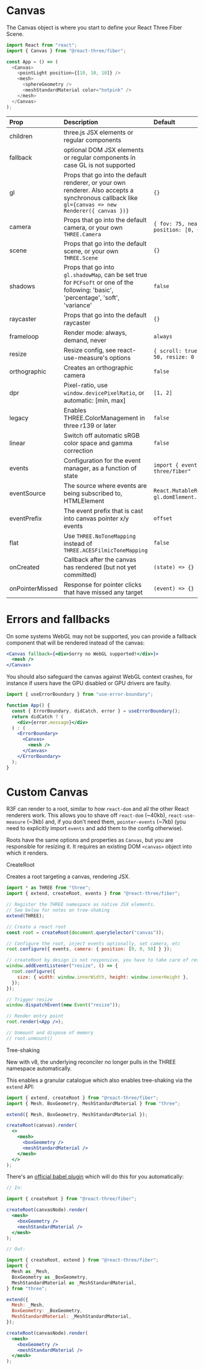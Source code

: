 # Canvas

The Canvas object is where you start to define your React Three Fiber Scene.

```js
import React from "react";
import { Canvas } from "@react-three/fiber";

const App = () => (
  <Canvas>
    <pointLight position={[10, 10, 10]} />
    <mesh>
      <sphereGeometry />
      <meshStandardMaterial color="hotpink" />
    </mesh>
  </Canvas>
);
```

| Prop            | Description                                                                                                                                       | Default                                                           |
| :-------------- | :------------------------------------------------------------------------------------------------------------------------------------------------ | :---------------------------------------------------------------- |
| children        | three.js JSX elements or regular components                                                                                                       |                                                                   |
| fallback        | optional DOM JSX elements or regular components in case GL is not supported                                                                       |                                                                   |
| gl              | Props that go into the default renderer, or your own renderer. Also accepts a synchronous callback like `gl={canvas => new Renderer({ canvas })}` | `{}`                                                              |
| camera          | Props that go into the default camera, or your own `THREE.Camera`                                                                                 | `{ fov: 75, near: 0.1, far: 1000, position: [0, 0, 5] }`          |
| scene           | Props that go into the default scene, or your own `THREE.Scene`                                                                                   | `{}`                                                              |
| shadows         | Props that go into `gl.shadowMap`, can be set true for `PCFsoft` or one of the following: 'basic', 'percentage', 'soft', 'variance'               | `false`                                                           |
| raycaster       | Props that go into the default raycaster                                                                                                          | `{}`                                                              |
| frameloop       | Render mode: always, demand, never                                                                                                                | `always`                                                          |
| resize          | Resize config, see react-use-measure's options                                                                                                    | `{ scroll: true, debounce: { scroll: 50, resize: 0 } }`           |
| orthographic    | Creates an orthographic camera                                                                                                                    | `false`                                                           |
| dpr             | Pixel-ratio, use `window.devicePixelRatio`, or automatic: [min, max]                                                                              | `[1, 2]`                                                          |
| legacy          | Enables THREE.ColorManagement in three r139 or later                                                                                              | `false`                                                           |
| linear          | Switch off automatic sRGB color space and gamma correction                                                                                        | `false`                                                           |
| events          | Configuration for the event manager, as a function of state                                                                                       | `import { events } from "@react-three/fiber"`                     |
| eventSource     | The source where events are being subscribed to, HTMLElement                                                                                      | `React.MutableRefObject<HTMLElement>`, `gl.domElement.parentNode` |
| eventPrefix     | The event prefix that is cast into canvas pointer x/y events                                                                                      | `offset`                                                          |
| flat            | Use `THREE.NoToneMapping` instead of `THREE.ACESFilmicToneMapping`                                                                                | `false`                                                           |
| onCreated       | Callback after the canvas has rendered (but not yet committed)                                                                                    | `(state) => {}`                                                   |
| onPointerMissed | Response for pointer clicks that have missed any target                                                                                           | `(event) => {}`                                                   |

# Errors and fallbacks

On some systems WebGL may not be supported, you can provide a fallback component that will be rendered instead of the canvas:

```jsx
<Canvas fallback={<div>Sorry no WebGL supported!</div>}>
  <mesh />
</Canvas>
```

You should also safeguard the canvas against WebGL context crashes, for instance if users have the GPU disabled or GPU drivers are faulty.

```jsx
import { useErrorBoundary } from "use-error-boundary";

function App() {
  const { ErrorBoundary, didCatch, error } = useErrorBoundary();
  return didCatch ? (
    <div>{error.message}</div>
  ) : (
    <ErrorBoundary>
      <Canvas>
        <mesh />
      </Canvas>
    </ErrorBoundary>
  );
}
```

# Custom Canvas

R3F can render to a root, similar to how `react-dom` and all the other React renderers work. This allows you to shave off `react-dom` (~40kb), `react-use-measure` (~3kb) and, if you don't need them, `pointer-events` (~7kb) (you need to explicitly import `events` and add them to the config otherwise).

Roots have the same options and properties as `Canvas`, but you are responsible for resizing it. It requires an existing DOM `<canvas>` object into which it renders.

CreateRoot

Creates a root targeting a canvas, rendering JSX.

```jsx
import * as THREE from "three";
import { extend, createRoot, events } from "@react-three/fiber";

// Register the THREE namespace as native JSX elements.
// See below for notes on tree-shaking
extend(THREE);

// Create a react root
const root = createRoot(document.querySelector("canvas"));

// Configure the root, inject events optionally, set camera, etc
root.configure({ events, camera: { position: [0, 0, 50] } });

// createRoot by design is not responsive, you have to take care of resize yourself
window.addEventListener("resize", () => {
  root.configure({
    size: { width: window.innerWidth, height: window.innerHeight },
  });
});

// Trigger resize
window.dispatchEvent(new Event("resize"));

// Render entry point
root.render(<App />);

// Unmount and dispose of memory
// root.unmount()
```

Tree-shaking

New with v8, the underlying reconciler no longer pulls in the THREE namespace automatically.

This enables a granular catalogue which also enables tree-shaking via the `extend` API:

```jsx
import { extend, createRoot } from "@react-three/fiber";
import { Mesh, BoxGeometry, MeshStandardMaterial } from "three";

extend({ Mesh, BoxGeometry, MeshStandardMaterial });

createRoot(canvas).render(
  <>
    <mesh>
      <boxGeometry />
      <meshStandardMaterial />
    </mesh>
  </>
);
```

There's an [official babel plugin](https://github.com/pmndrs/react-three-babel) which will do this for you automatically:

```jsx
// In:

import { createRoot } from "@react-three/fiber";

createRoot(canvasNode).render(
  <mesh>
    <boxGeometry />
    <meshStandardMaterial />
  </mesh>
);

// Out:

import { createRoot, extend } from "@react-three/fiber";
import {
  Mesh as _Mesh,
  BoxGeometry as _BoxGeometry,
  MeshStandardMaterial as _MeshStandardMaterial,
} from "three";

extend({
  Mesh: _Mesh,
  BoxGeometry: _BoxGeometry,
  MeshStandardMaterial: _MeshStandardMaterial,
});

createRoot(canvasNode).render(
  <mesh>
    <boxGeometry />
    <meshStandardMaterial />
  </mesh>
);
```
